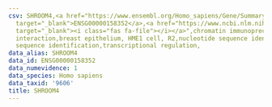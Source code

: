 ```yaml
---
csv: SHROOM4,<a href="https://www.ensembl.org/Homo_sapiens/Gene/Summary?db=core;g=ENSG00000158352"
  target="_blank">ENSG00000158352</a>,<a href="https://www.ncbi.nlm.nih.gov/pubmed/22863008"
  target="_blank"><i class="fas fa-file"></i></a>",chromatin immunoprecipitation assay,direct
  interaction,breast epithelium, HME1 cell, R2,nucleotide sequence identification,nucleotide
  sequence identification,transcriptional regulation,
data_alias: SHROOM4
data_id: ENSG00000158352
data_numevidence: 1
data_species: Homo sapiens
data_taxid: '9606'
title: SHROOM4
---
```

